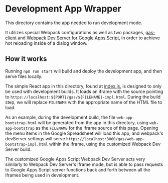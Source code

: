 # Development App Wrapper

This directory contains the app needed to run development mode.

It utilizes special Webpack configurations as well as two packages, [gas-client](https://github.com/enuchi/gas-client) and [Webpack Dev Server for Google Apps Script](https://github.com/enuchi/Google-Apps-Script-Webpack-Dev-Server), in order to achieve hot reloading inside of a dialog window.

## How it works

Running `npm run start` will build and deploy the development app, and then serve files locally.

The simple React app in this directory, found at [index.js](./index.js), is designed to only be used with development builds. It loads an iframe with the source pointing to `https://localhost:${PORT}/gas/${FILENAME}-impl.html`. During the build step, we will replace `FILENAME` with the appropriate name of the HTML file to load.

As an example, during the development build, the file `web-app-bootstrap.html` will be generated from the app in this directory, using `web-app-bootstrap` as the `FILENAME` for the iframe source of this page. Opening the menu items in the Google Spreadsheet will load this app, and webpack's devServer settings will serve `https://localhost:3000/gas/web-app-bootstrap-impl.html` within the iframe, using the customized Webpack Dev Server build.

The customized Google Apps Script Webpack Dev Server acts very similarly to Webpack Dev Server's iframe mode, but is able to pass requests to Google Apps Script server functions back and forth between all the iframes being used in development.
